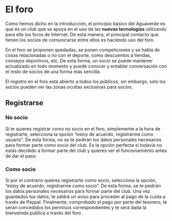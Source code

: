 # El foro
Como hemos dicho en la introducción, el principio básico del Aguaverde es que es un club que se apoya en el uso de las **nuevas tecnologías** utilizando para ello los foros de Internet. De esta manera, el principal contacto que tienen los socios de comunicarse entre ellos es haciendo uso del foro.

En el foro se proponen quedadas, se ponen competiciones y se habla de cosas relacionadas o no con el deporte, como descuentos a tiendas, consejos deportivos, etc. De esta forma, un socio se puede mantener actualizado en todo momento y puede conocer y entablar conversación con el resto de socios de una forma más sencilla.

El registro en el foro está abierto a todos los públicos, sin embargo, solo los socios pueden ver las zonas ocultas exclusivas para socios.

## Registrarse

### No socio

Si te quieres registrar como no socio en el foro, simplemente a la hora de registrarte, selecciona la opción “estoy de acuerdo, registrarme como usuario”. De esta forma, no se te pedirán los datos personales necesarios para formar parte como socio del club. Es la opción perfecta si todavía no estás decidido a formar parte del club y quieres ver el funcionamiento antes de dar el paso.

### Como socio

Si por el contrario quieres registrarte como socio, selecciona la opción, “estoy de acuerdo, registrarme como socio”. De esta forma, se te pedirán los datos personales necesarios para formar parte del club. Una vez guardados tus datos, te saldrá un aviso para proceder al pago de la cuota a través de Paypal. Finalmente, comprobado el pago por parte del tesorero, te serán concedidos los permisos correspondientes y te será dada la bienvenida pública a través del foro.
